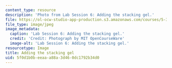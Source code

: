 ```yaml
---
content_type: resource
description: 'Photo from Lab Session 6: Adding the stacking gel.'
file: https://ol-ocw-studio-app-production.s3.amazonaws.com/courses/5-36-biochemistry-laboratory-spring-2009/5f0d1b0beeaaa88a3d460dc1792b34d0_Lab6_2.jpg
file_type: image/jpeg
image_metadata:
  caption: 'Lab Session 6: Adding the stacking gel.'
  credit: 'Credit: Photograph by MIT OpenCourseWare'
  image-alt: 'Lab Session 6: Adding the stacking gel.'
resourcetype: Image
title: Adding the stacking gel
uid: 5f0d1b0b-eeaa-a88a-3d46-0dc1792b34d0
---
```

